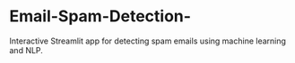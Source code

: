 # Email-Spam-Detection-
Interactive Streamlit app for detecting spam emails using machine learning and NLP.
